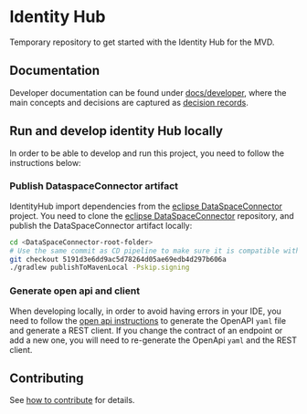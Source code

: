# Identity Hub

Temporary repository to get started with the Identity Hub for the MVD.

## Documentation

Developer documentation can be found under [docs/developer](docs/developer/), where the main concepts and decisions are captured as [decision records](docs/developer/decision-records/).

## Run and develop identity Hub locally

In order to be able to develop and run this project, you need to follow the instructions below:

### Publish DataspaceConnector artifact

IdentityHub import dependencies from the [eclipse DataSpaceConnector](https://github.com/eclipse-dataspaceconnector/DataSpaceConnector) project.
You need to clone the [eclipse DataSpaceConnector](https://github.com/eclipse-dataspaceconnector/DataSpaceConnector) repository, and publish the DataSpaceConnector artifact locally:

```bash
cd <DataSpaceConnector-root-folder>
# Use the same commit as CD pipeline to make sure it is compatible with the EDC version. See ref field on [action.yml](.github/actions/gradle-setup/action.yml)
git checkout 5191d3e6dd9ac5d78264d05ae69edb4d297b606a
./gradlew publishToMavenLocal -Pskip.signing
```

### Generate open api and client

When developing locally, in order to avoid having errors in your IDE, you need to follow the [open api instructions](docs/developer/openapi.md) to generate the OpenAPI `yaml` file and generate a REST client.
If you change the contract of an endpoint or add a new one, you will need to re-generate the OpenApi `yaml` and the REST client.

## Contributing

See [how to contribute](https://github.com/eclipse-dataspaceconnector/DataSpaceConnector/blob/main/CONTRIBUTING.md) for details.
